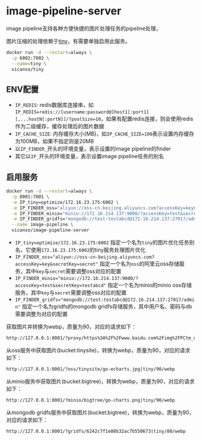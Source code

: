 # image-pipeline-server

image pipeline支持各种方便快捷的图片处理任务的pipeline处理，


图片压缩的处理依赖于[tiny](https://github.com/vicanso/tiny)，有需要单独启用此服务。 

```bash
docker run -d --restart=always \
  -p 6002:7002 \
  --name=tiny \
  vicanso/tiny
```

## ENV配置

- `IP_REDIS`: redis数据库连接串，如`IP_REDIS=redis://[username:password@]host1[:port1][,...hostN[:portN]]/?poolSize=10`，如果有配置redis连接，则会使用redis作为二级缓存，缓存处理后的图片数据
- `IP_CACHE_SIZE`: 内存缓存大小(MB)，如`IP_CACHE_SIZE=100`表示设置内存缓存为100MB，如果不指定则是20MB
- 以`IP_FINDER_`开头的环境变量，表示设置的image pipeline的finder
- 其它以`IP_`开头的环境变量，表示设置image pipeline任务的别名

## 启用服务

```bash
docker run -d --restart=always \
  -p 8001:7001 \
  -e IP_tiny=optimize/172.16.23.175:6002 \
  -e IP_FINDER_oss="aliyun://oss-cn-beijing.aliyuncs.com?accessKey=key&secretKey=secret" \
  -e IP_FINDER_minio="minio://172.16.214.137:9000/?accessKey=test&secretKey=testabcd" \
  -e IP_FINDER_gridfs="mongodb://test:testabcd@172.16.214.137:27017/admin" \
  --name image-pipeline \
  vicanso/image-pipeline-server
```

- `IP_tiny=optimize/172.16.23.175:6002` 指定一个名为`tiny`的图片优化任务别名，它使用`172.16.23.175:6002`的tiny服务处理图片优化
- `IP_FINDER_oss="aliyun://oss-cn-beijing.aliyuncs.com?accessKey=key&secretKey=secret"` 指定一个名为`oss`的阿里云oss存储服务，其中`key`与`secret`需要调整oss对应的配置
- `IP_FINDER_minio="minio://172.16.214.137:9000/?accessKey=test&secretKey=testabcd"` 指定一个名为minio的minio oss存储服务，其中`key`与`secret`需要调整oss对应的配置
- `IP_FINDER_gridfs="mongodb://test:testabcd@172.16.214.137:27017/admin"` 指定一个名为gridfs的mongodb gridfs存储服务，其中用户名、密码与db需要调整为对应的配置

获取图片并转换为webp，质量为90，对应的请求如下：

```bash
http://127.0.0.1:8001/?proxy/https%3A%2F%2Fwww.baidu.com%2Fimg%2FPCtm_d9c8750bed0b3c7d089fa7d55720d6cf.png|tiny/90/webp
```

从oss服务中获取图片(bucket:tinysite)，转换为webp，质量为90，对应的请求如下：

```bash
http://127.0.0.1:8001/?oss/tinysite/go-echarts.jpg|tiny/90/webp
```

从minio服务中获取图片(bucket:bigtree)，转换为webp，质量为90，对应的请求如下：

```bash
http://127.0.0.1:8001/?minio/bigtree/go-charts.png|tiny/90/webp
```

从mongodb gridfs服务中获取图片(bucket:bigtree)，转换为webp，质量为90，对应的请求如下：

```bash
http://127.0.0.1:8001/?gridfs/6242c7f1e08b32ac7b550673|tiny/80/webp
```
